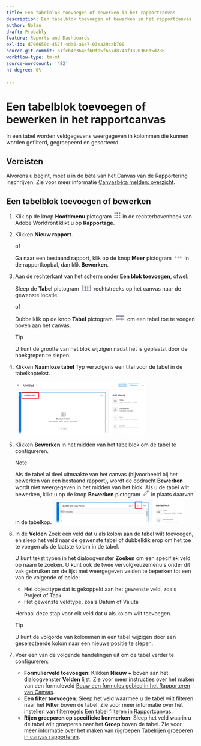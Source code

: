```yaml
---
title: Een tabelblok toevoegen of bewerken in het rapportcanvas
description: Een tabelblok toevoegen of bewerken in het rapportcanvas
author: Nolan
draft: Probably
feature: Reports and Dashboards
exl-id: d706659c-457f-4da0-a6e7-03ea29cab700
source-git-commit: 61fcb4c3646f60fa5f667d874af3320360d5d286
workflow-type: tm+mt
source-wordcount: '482'
ht-degree: 0%

---
```



# Een tabelblok toevoegen of bewerken in het rapportcanvas

In een tabel worden veldgegevens weergegeven in kolommen die kunnen worden gefilterd, gegroepeerd en gesorteerd.

## Vereisten

Alvorens u begint, moet u in de bèta van het Canvas van de Rapportering inschrijven. Zie voor meer informatie [Canvasbèta melden: overzicht](/help/quicksilver/product-announcements/betas/reporting-canvas-beta/reporting-canvas-beta-overview.md).

## Een tabelblok toevoegen of bewerken

1. Klik op de knop **Hoofdmenu** pictogram ![](assets/main-menu-icon.png) in de rechterbovenhoek van Adobe Workfront klikt u op **Rapportage**.
1. Klikken **Nieuw rapport**.

   of

   Ga naar een bestaand rapport, klik op de knop **Meer** pictogram ![](assets/more-icon-27x15.png) in de rapportkopbal, dan klik **Bewerken**.

1. Aan de rechterkant van het scherm onder **Een blok toevoegen**, ofwel:

   Sleep de **Tabel** pictogram ![](assets/table-icon.png) rechtstreeks op het canvas naar de gewenste locatie.

   of

   Dubbelklik op de knop **Tabel** pictogram ![](assets/table-icon.png) om een tabel toe te voegen boven aan het canvas.

   >[!TIP]
   >
   >U kunt de grootte van het blok wijzigen nadat het is geplaatst door de hoekgrepen te slepen.

1. Klikken **Naamloze tabel** Typ vervolgens een titel voor de tabel in de tabelkoptekst.

   ![](assets/table-name-350x142.png)

1. Klikken **Bewerken** in het midden van het tabelblok om de tabel te configureren.

   >[!NOTE]
   >
   >Als de tabel al deel uitmaakte van het canvas (bijvoorbeeld bij het bewerken van een bestaand rapport), wordt de opdracht **Bewerken** wordt niet weergegeven in het midden van het blok. Als u de tabel wilt bewerken, klikt u op de knop **Bewerken** pictogram ![](assets/edit-icon.png) in plaats daarvan in de tabelkop.
   >![](assets/edit-icon-table-header-350x71.png)

1. In de **Velden** Zoek een veld dat u als kolom aan de tabel wilt toevoegen, en sleep het veld naar de gewenste tabel of dubbelklik erop om het toe te voegen als de laatste kolom in de tabel.

   U kunt tekst typen in het dialoogvenster **Zoeken** om een specifiek veld op naam te zoeken. U kunt ook de twee vervolgkeuzemenu&#39;s onder dit vak gebruiken om de lijst met weergegeven velden te beperken tot een van de volgende of beide:

   * Het objecttype dat is gekoppeld aan het gewenste veld, zoals Project of Taak
   * Het gewenste veldtype, zoals Datum of Valuta

   Herhaal deze stap voor elk veld dat u als kolom wilt toevoegen.

   >[!TIP]
   >
   >U kunt de volgorde van kolommen in een tabel wijzigen door een geselecteerde kolom naar een nieuwe positie te slepen.

1. Voer een van de volgende handelingen uit om de tabel verder te configureren:

   * **Formulierveld toevoegen**: Klikken **Nieuw +** boven aan het dialoogvenster **Velden** lijst. Zie voor meer instructies over het maken van een formuleveld [Bouw een formules gebied in het Rapporteren van Canvas](../../../reports-and-dashboards/reporting-canvas/table-blocks/create-formula-field.md).
   * **Een filter toevoegen**: Sleep het veld waarmee u de tabel wilt filteren naar het **Filter** boven de tabel. Zie voor meer informatie over het instellen van filterregels [Een tabel filteren in Rapportcanvas](../../../reports-and-dashboards/reporting-canvas/table-blocks/configure-filter-rules-for-table.md).
   * **Rijen groeperen op specifieke kenmerken**: Sleep het veld waarin u de tabel wilt groeperen naar het **Groep** boven de tabel. Zie voor meer informatie over het maken van rijgroepen [Tabelrijen groeperen in canvas rapporteren](../../../reports-and-dashboards/reporting-canvas/table-blocks/group-rows-in-table.md).

